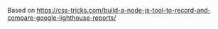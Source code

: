 Based on https://css-tricks.com/build-a-node-js-tool-to-record-and-compare-google-lighthouse-reports/